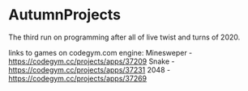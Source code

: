 # AutumnProjects

The third run on programming after all of live twist and turns of 2020. 

links to games on codegym.com engine:
Minesweper - https://codegym.cc/projects/apps/37209
Snake - https://codegym.cc/projects/apps/37231
2048 - https://codegym.cc/projects/apps/37269
